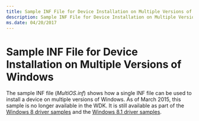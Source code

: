 ```yaml
---
title: Sample INF File for Device Installation on Multiple Versions of Windows
description: Sample INF File for Device Installation on Multiple Versions of Windows
ms.date: 04/20/2017
---
```


# Sample INF File for Device Installation on Multiple Versions of Windows


The sample INF file (*MultiOS.inf*) shows how a single INF file can be used to install a device on multiple versions of Windows. As of March 2015, this sample is no longer available in the WDK.  It is still available as part of the [Windows 8 driver samples](https://go.microsoft.com/fwlink/p/?LinkId=616509) and the [Windows 8.1 driver samples](https://go.microsoft.com/fwlink/p/?LinkId=618052).


 

 






